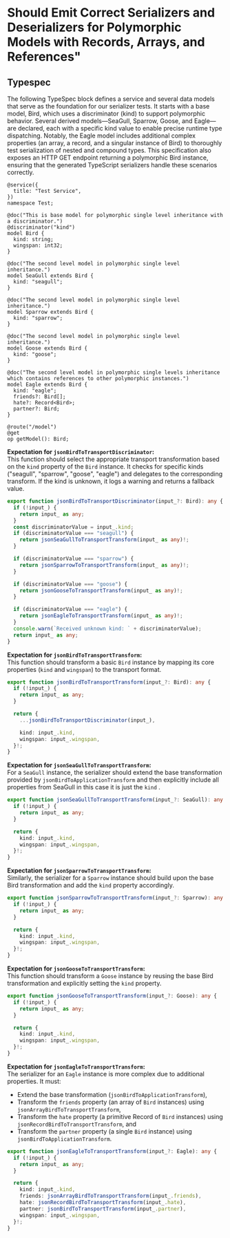 # Should Emit Correct Serializers and Deserializers for Polymorphic Models with Records, Arrays, and References"

## Typespec

The following TypeSpec block defines a service and several data models that serve as the foundation for our serializer tests. It starts with a base model, Bird, which uses a discriminator (kind) to support polymorphic behavior. Several derived models—SeaGull, Sparrow, Goose, and Eagle—are declared, each with a specific kind value to enable precise runtime type dispatching. Notably, the Eagle model includes additional complex properties (an array, a record, and a singular instance of Bird) to thoroughly test serialization of nested and compound types. This specification also exposes an HTTP GET endpoint returning a polymorphic Bird instance, ensuring that the generated TypeScript serializers handle these scenarios correctly.

```tsp
@service({
  title: "Test Service",
})
namespace Test;

@doc("This is base model for polymorphic single level inheritance with a discriminator.")
@discriminator("kind")
model Bird {
  kind: string;
  wingspan: int32;
}

@doc("The second level model in polymorphic single level inheritance.")
model SeaGull extends Bird {
  kind: "seagull";
}

@doc("The second level model in polymorphic single level inheritance.")
model Sparrow extends Bird {
  kind: "sparrow";
}

@doc("The second level model in polymorphic single level inheritance.")
model Goose extends Bird {
  kind: "goose";
}

@doc("The second level model in polymorphic single levels inheritance which contains references to other polymorphic instances.")
model Eagle extends Bird {
  kind: "eagle";
  friends?: Bird[];
  hate?: Record<Bird>;
  partner?: Bird;
}

@route("/model")
@get
op getModel(): Bird;
```

**Expectation for `jsonBirdToTransportDiscriminator`:**  
This function should select the appropriate transport transformation based on the `kind` property of the `Bird` instance. It checks for specific kinds ("seagull", "sparrow", "goose", "eagle") and delegates to the corresponding transform. If the kind is unknown, it logs a warning and returns a fallback value.

```ts src/models/serializers.ts function jsonBirdToTransportDiscriminator
export function jsonBirdToTransportDiscriminator(input_?: Bird): any {
  if (!input_) {
    return input_ as any;
  }
  const discriminatorValue = input_.kind;
  if (discriminatorValue === "seagull") {
    return jsonSeaGullToTransportTransform(input_ as any)!;
  }

  if (discriminatorValue === "sparrow") {
    return jsonSparrowToTransportTransform(input_ as any)!;
  }

  if (discriminatorValue === "goose") {
    return jsonGooseToTransportTransform(input_ as any)!;
  }

  if (discriminatorValue === "eagle") {
    return jsonEagleToTransportTransform(input_ as any)!;
  }
  console.warn(`Received unknown kind: ` + discriminatorValue);
  return input_ as any;
}
```

**Expectation for `jsonBirdToTransportTransform`:**  
This function should transform a basic `Bird` instance by mapping its core properties (`kind` and `wingspan`) to the transport format.

```ts src/models/serializers.ts function jsonBirdToTransportTransform
export function jsonBirdToTransportTransform(input_?: Bird): any {
  if (!input_) {
    return input_ as any;
  }

  return {
    ...jsonBirdToTransportDiscriminator(input_),

    kind: input_.kind,
    wingspan: input_.wingspan,
  }!;
}
```

**Expectation for `jsonSeaGullToTransportTransform`:**  
For a `SeaGull` instance, the serializer should extend the base transformation provided by `jsonBirdToApplicationTransform` and then explicitly include all properties from SeaGull in this case it is just the `kind` .

```ts src/models/serializers.ts function jsonSeaGullToTransportTransform
export function jsonSeaGullToTransportTransform(input_?: SeaGull): any {
  if (!input_) {
    return input_ as any;
  }

  return {
    kind: input_.kind,
    wingspan: input_.wingspan,
  }!;
}
```

**Expectation for `jsonSparrowToTransportTransform`:**  
Similarly, the serializer for a `Sparrow` instance should build upon the base Bird transformation and add the `kind` property accordingly.

```ts src/models/serializers.ts function jsonSparrowToTransportTransform
export function jsonSparrowToTransportTransform(input_?: Sparrow): any {
  if (!input_) {
    return input_ as any;
  }

  return {
    kind: input_.kind,
    wingspan: input_.wingspan,
  }!;
}
```

**Expectation for `jsonGooseToTransportTransform`:**  
This function should transform a `Goose` instance by reusing the base Bird transformation and explicitly setting the `kind` property.

```ts src/models/serializers.ts function jsonGooseToTransportTransform
export function jsonGooseToTransportTransform(input_?: Goose): any {
  if (!input_) {
    return input_ as any;
  }

  return {
    kind: input_.kind,
    wingspan: input_.wingspan,
  }!;
}
```

**Expectation for `jsonEagleToTransportTransform`:**  
The serializer for an `Eagle` instance is more complex due to additional properties. It must:

- Extend the base transformation (`jsonBirdToApplicationTransform`),
- Transform the `friends` property (an array of `Bird` instances) using `jsonArrayBirdToTransportTransform`,
- Transform the `hate` property (a primitive Record of `Bird` instances) using `jsonRecordBirdToTransportTransform`, and
- Transform the `partner` property (a single `Bird` instance) using `jsonBirdToApplicationTransform`.

```ts src/models/serializers.ts function jsonEagleToTransportTransform
export function jsonEagleToTransportTransform(input_?: Eagle): any {
  if (!input_) {
    return input_ as any;
  }

  return {
    kind: input_.kind,
    friends: jsonArrayBirdToTransportTransform(input_.friends),
    hate: jsonRecordBirdToTransportTransform(input_.hate),
    partner: jsonBirdToTransportTransform(input_.partner),
    wingspan: input_.wingspan,
  }!;
}
```
